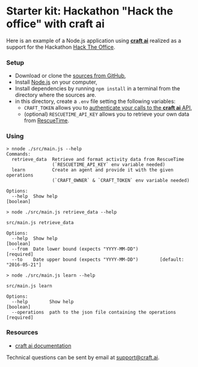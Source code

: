# Starter kit: Hackathon "Hack the office" with craft ai  #

Here is an example of a Node.js application using [**craft ai**](http://craft.ai)
realized as a support for the Hackathon [Hack The Office](http://hacktheoffice.bemyapp.com).

### Setup ###

- Download or clone the [sources from GitHub](https://github.com/craft-ai/hackathon-starterkit),
- Install [Node.js](https://nodejs.org/en/download/) on your computer,
- Install dependencies by running `npm install` in a terminal from the directory where the sources are.
- in this directory, create a `.env` file setting the following variables:
    - `CRAFT_TOKEN` allows you to [authenticate your calls to the **craft ai** API](https://beta.craft.ai/doc#header-authentication),
    - (optional) `RESCUETIME_API_KEY` allows you to retrieve your own data from [RescueTime](https://www.rescuetime.com).

### Using ###

```console
> nnode ./src/main.js --help       
Commands:
  retrieve_data  Retrieve and format activity data from RescueTime
                 (`RESCUETIME_API_KEY` env variable needed)
  learn          Create an agent and provide it with the given operations
                 (`CRAFT_OWNER` & `CRAFT_TOKEN` env variable needed)

Options:
  --help  Show help                                                    [boolean]
```

```console
> node ./src/main.js retrieve_data --help

src/main.js retrieve_data

Options:
  --help  Show help                                                    [boolean]
  --from  Date lower bound (expects "YYYY-MM-DD")                     [required]
  --to    Date upper bound (expects "YYYY-MM-DD")        [default: "2016-05-21"]
```

```console
> node ./src/main.js learn --help

src/main.js learn

Options:
  --help        Show help                                              [boolean]
  --operations  path to the json file containing the operations       [required]
```

### Resources ###

- [craft ai documentation](https://beta.craft.ai)

Technical questions can be sent by email at [support@craft.ai]('mailto:support@craft.ai').

